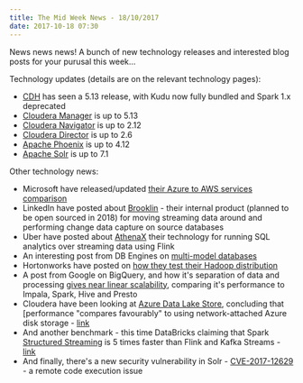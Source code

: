 ```yaml
---
title: The Mid Week News - 18/10/2017
date: 2017-10-18 07:30
---
```

News news news!  A bunch of new technology releases and interested blog posts for your purusal this week...
<!--more-->

Technology updates (details are on the relevant technology pages):

* [CDH](/technologies/cloudera-cdh/) has seen a 5.13 release, with Kudu now fully bundled and Spark 1.x deprecated
* [Cloudera Manager](/technologies/cloudera-manager/) is up to 5.13
* [Cloudera Navigator](/technologies/cloudera-navigator/) is up to 2.12
* [Cloudera Director](/technologies/cloudera-director/) is up to 2.6
* [Apache Phoenix](/technologies/apache-phoenix/) is up to 4.12
* [Apache Solr](/technologies/apache-solr) is up to 7.1

Other technology news:

* Microsoft have released/updated [their Azure to AWS services comparison](https://docs.microsoft.com/en-us/azure/architecture/aws-professional/services)
* LinkedIn have posted about [Brooklin](https://engineering.linkedin.com/blog/2017/10/streaming-data-pipelines-with-brooklin) - their internal product (planned to be open sourced in 2018) for moving streaming data around and performing change data capture on source databases
* Uber have posted about [AthenaX](https://eng.uber.com/athenax/) their technology for running SQL analytics over streaming data using Flink
* An interesting post from DB Engines on [multi-model databases](https://db-engines.com/en/blog_post/72)
* Hortonworks have posted on [how they test their Hadoop distribution](https://hortonworks.com/blog/automated-validation-apache-hadoop-ecosystem/)
* A post from Google on BigQuery, and how it's separation of data and processing [gives near linear scalability](https://hortonworks.com/blog/automated-validation-apache-hadoop-ecosystem/), comparing it's performance to Impala, Spark, Hive and Presto
* Cloudera have been looking at [Azure Data Lake Store](/technologies/microsoft-azure-data-lake-store/), concluding that [performance "compares favourably" to using network-attached Azure disk storage - [link](http://blog.cloudera.com/blog/2017/10/a-look-at-adls-performance-throughput-and-scalability/)
* And another benchmark - this time DataBricks claiming that Spark [Structured Streaming](/technologies/apache-spark/structured-streaming/) is 5 times faster than Flink and Kafka Streams - [link](https://databricks.com/blog/2017/10/11/benchmarking-structured-streaming-on-databricks-runtime-against-state-of-the-art-streaming-systems.html)
* And finally, there's a new security vulnerability in Solr - [CVE-2017-12629](http://cve.mitre.org/cgi-bin/cvename.cgi?name=CVE-2017-12629) - a remote code execution issue